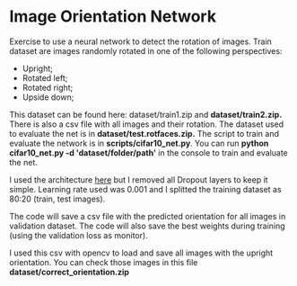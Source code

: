 # Image Orientation Network
Exercise to use a neural network to detect the rotation of images.
Train dataset are images randomly rotated in one of the following perspectives:
  * Upright;
  * Rotated left;
  * Rotated right;
  * Upside down;

This dataset can be found here: dataset/train1.zip and **dataset/train2.zip.**
There is also a csv file with all images and their rotation.
The dataset used to evaluate the net is in **dataset/test.rotfaces.zip.**
The script to train and evaluate the network is in **scripts/cifar10_net.py**. You can run **python cifar10_net.py -d 'dataset/folder/path'** in the console to train and evaluate the net.

I used the architecture [here](https://keras.io/examples/cifar10_cnn/) but I removed all Dropout layers to keep it simple.
Learning rate used was 0.001 and I splitted the training dataset as 80:20 (train, test images).

The code will save a csv file with the predicted orientation for all images in validation dataset. The code will also save the best weights during training (using the validation loss as monitor). 

I used this csv with opencv to load and save all images with the upright orientation. You can check those images in this file **dataset/correct_orientation.zip**


